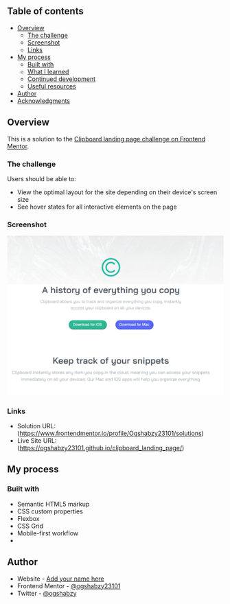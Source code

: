 


## Table of contents

- [Overview](#overview)
  - [The challenge](#the-challenge)
  - [Screenshot](#screenshot)
  - [Links](#links)
- [My process](#my-process)
  - [Built with](#built-with)
  - [What I learned](#what-i-learned)
  - [Continued development](#continued-development)
  - [Useful resources](#useful-resources)
- [Author](#author)
- [Acknowledgments](#acknowledgments)



## Overview
This is a solution to the [Clipboard landing page challenge on Frontend Mentor](https://www.frontendmentor.io/challenges/clipboard-landing-page-5cc9bccd6c4c91111378ecb9). 

### The challenge

Users should be able to:

- View the optimal layout for the site depending on their device's screen size
- See hover states for all interactive elements on the page

### Screenshot

![](./images/screenshort.png)



### Links

- Solution URL: (https://www.frontendmentor.io/profile/Ogshabzy23101/solutions)
- Live Site URL: (https://ogshabzy23101.github.io/clipboard_landing_page/)

## My process

### Built with

- Semantic HTML5 markup
- CSS custom properties
- Flexbox
- CSS Grid
- Mobile-first workflow
- 





## Author

- Website - [Add your name here](https://ogshabzy23101.github.io/my-portfolio/)
- Frontend Mentor - [@ogshabzy23101](https://www.frontendmentor.io/profile/Ogshabzy23101)
- Twitter - [@ogshabzy](https://www.twitter.com/ogshabzy)


